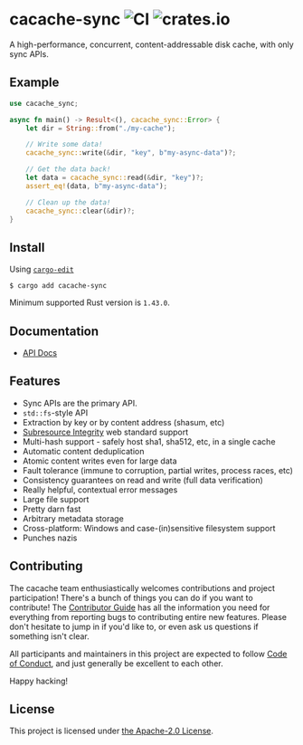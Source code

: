 # cacache-sync ![CI](https://github.com/kade-robertson/cacache-rs-sync/workflows/CI/badge.svg) ![crates.io](https://img.shields.io/crates/v/cacache-sync.svg)

A high-performance, concurrent, content-addressable disk cache, with only sync APIs.

## Example

```rust
use cacache_sync;

async fn main() -> Result<(), cacache_sync::Error> {
    let dir = String::from("./my-cache");

    // Write some data!
    cacache_sync::write(&dir, "key", b"my-async-data")?;

    // Get the data back!
    let data = cacache_sync::read(&dir, "key")?;
    assert_eq!(data, b"my-async-data");

    // Clean up the data!
    cacache_sync::clear(&dir)?;
}
```

## Install

Using [`cargo-edit`](https://crates.io/crates/cargo-edit)

`$ cargo add cacache-sync`

Minimum supported Rust version is `1.43.0`.

## Documentation

- [API Docs](https://docs.rs/cacache)

## Features

- Sync APIs are the primary API.
- `std::fs`-style API
- Extraction by key or by content address (shasum, etc)
- [Subresource Integrity](#integrity) web standard support
- Multi-hash support - safely host sha1, sha512, etc, in a single cache
- Automatic content deduplication
- Atomic content writes even for large data
- Fault tolerance (immune to corruption, partial writes, process races, etc)
- Consistency guarantees on read and write (full data verification)
- Really helpful, contextual error messages
- Large file support
- Pretty darn fast
- Arbitrary metadata storage
- Cross-platform: Windows and case-(in)sensitive filesystem support
- Punches nazis

## Contributing

The cacache team enthusiastically welcomes contributions and project participation! There's a bunch of things you can do if you want to contribute! The [Contributor Guide](CONTRIBUTING.md) has all the information you need for everything from reporting bugs to contributing entire new features. Please don't hesitate to jump in if you'd like to, or even ask us questions if something isn't clear.

All participants and maintainers in this project are expected to follow [Code of Conduct](CODE_OF_CONDUCT.md), and just generally be excellent to each other.

Happy hacking!

## License

This project is licensed under [the Apache-2.0 License](LICENSE.md).
